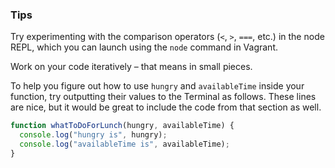 ### Tips

Try experimenting with the comparison operators (`<`, `>`, `===`, etc.) in the node REPL, which you can launch using the `node` command in Vagrant.

Work on your code iteratively – that means in small pieces. 

To help you figure out how to use `hungry` and `availableTime` inside your function, try outputting their values to the Terminal as follows.
These lines are nice, but it would be great to include the code from that section as well.



```javascript
function whatToDoForLunch(hungry, availableTime) {
  console.log("hungry is", hungry);
  console.log("availableTime is", availableTime);
}
```

